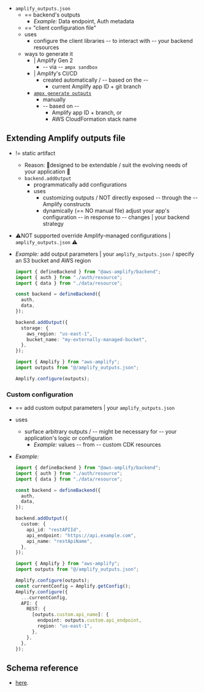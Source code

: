 * `amplify_outputs.json`
  * == backend's outputs
    * _Example:_ Data endpoint, Auth metadata
  * == "client configuration file" 
  * uses
    * configure the client libraries -- to interact with -- your backend resources 
  * ways to generate it 
    * | Amplify Gen 2
      * -- via -- `ampx sandbox`
    * | Amplify's CI/CD
      * created automatically / -- based on the --
        * current Amplify app ID + git branch
    * [`ampx generate outputs`](/[platform]/reference/cli-commands#npx-ampx-generate-outputs)
      * manually
      * -- based on --
        * Amplify app ID + branch, or
        * AWS CloudFormation stack name 

## Extending Amplify outputs file

* != static artifact
  * Reason: 🧠designed to be extendable / suit the evolving needs of your application 🧠
  * `backend.addOutput`
    * programmatically add configurations 
    * uses
      * customizing outputs / NOT directly exposed -- through the -- Amplify constructs
      * dynamically (== NO manual file) adjust your app's configuration -- in response to -- changes | your backend strategy
* ⚠️NOT supported override Amplify-managed configurations | `amplify_outputs.json` ⚠️

* _Example:_ add output parameters | your `amplify_outputs.json` / specify an S3 bucket and AWS region

    ```ts title="amplify/backend.ts"
    import { defineBackend } from "@aws-amplify/backend";
    import { auth } from "./auth/resource";
    import { data } from "./data/resource";
    
    const backend = defineBackend({
      auth, 
      data, 
    });
    
    backend.addOutput({
      storage: {
        aws_region: "us-east-1",
        bucket_name: "my-externally-managed-bucket",
      },
    });
    ```

    ```ts title="src/index.ts"
    import { Amplify } from "aws-amplify";
    import outputs from "@/amplify_outputs.json";
    
    Amplify.configure(outputs);
    ```

### Custom configuration

* == add custom output parameters | your `amplify_outputs.json` 
* uses
  * surface arbitrary outputs / -- might be necessary for -- your application's logic or configuration
    * _Example:_ values -- from -- custom CDK resources 

* _Example:_ 

    ```ts title="amplify/backend.ts"
    import { defineBackend } from "@aws-amplify/backend";
    import { auth } from "./auth/resource";
    import { data } from "./data/resource";
    
    const backend = defineBackend({
      auth, 
      data, 
    });
    
    backend.addOutput({
      custom: {
        api_id: "restAPIId",
        api_endpoint: "https://api.example.com",
        api_name: "restApiName",
      },
    });
    ```

    ```ts title="src/index.ts"
    import { Amplify } from "aws-amplify";
    import outputs from "@/amplify_outputs.json";
    
    Amplify.configure(outputs);
    const currentConfig = Amplify.getConfig(); 
    Amplify.configure({
      ...currentConfig,
      API: {
        REST: {
          [outputs.custom.api_name]: {
            endpoint: outputs.custom.api_endpoint,
            region: "us-east-1",
          },
        },
      },
    });
    ```

## Schema reference

* [here](https://github.com/aws-amplify/amplify-backend/blob/main/packages/client-config/src/client-config-schema/schema_v1.json).
